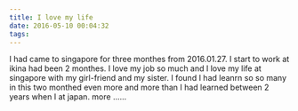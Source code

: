 ```yaml
---
title: I love my life
date: 2016-05-10 00:04:32
tags:
---
```

I had came to singapore for three monthes from 2016.01.27.
I start to work at ikina had been 2 monthes. I love my job so much and I love my life at singapore with my girl-friend and my sister.
I found I had leanrn so so many in this two monthed even more and more than I had learned between 2 years when I at japan.
more ......
